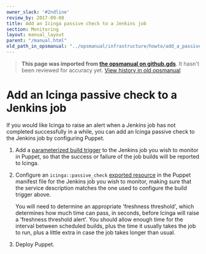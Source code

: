 ```yaml
---
owner_slack: '#2ndline'
review_by: 2017-09-08
title: Add an Icinga passive check to a Jenkins job
section: Monitoring
layout: manual_layout
parent: "/manual.html"
old_path_in_opsmanual: "../opsmanual/infrastructure/howto/add_a_passive_check_to_jenkins.md"
---
```




> **This page was imported from [the opsmanual on github.gds](https://github.gds/gds/opsmanual)**.
It hasn't been reviewed for accuracy yet.
[View history in old opsmanual](https://github.gds/gds/opsmanual/tree/master/infrastructure/howto/add_a_passive_check_to_jenkins.md)


# Add an Icinga passive check to a Jenkins job

If you would like Icinga to raise an alert when a Jenkins job has not completed
successfully in a while, you can add an Icinga passive check to the Jenkins
job by configuring Puppet.

1. Add a [parameterized build trigger][] to the Jenkins job you wish to monitor
   in Puppet, so that the success or failure of the job builds will be reported
   to Icinga.

1. Configure an ``icinga::passive_check`` [exported resource][] in the Puppet
   manifest file for the Jenkins job you wish to monitor, making sure that the
   service description matches the one used to configure the build trigger
   above.

   You will need to determine an appropriate 'freshness threshold', which
   determines how much time can pass, in seconds, before Icinga will raise a
   'freshness threshold alert'.  You should allow enough time for the interval
   between scheduled builds, plus the time it usually takes the job to run,
   plus a little extra in case the job takes longer than usual.

1. Deploy Puppet.

[parameterized build trigger]: https://github.com/alphagov/govuk-puppet/blob/ddf7d9f0a921638a0fd3e9b69121e766722ddacf/modules/govuk_jenkins/templates/jobs/production/copy_data_to_staging.yaml.erb#L59-L69
[exported resource]: https://github.com/alphagov/govuk-puppet/blob/bb67dbf6a87e43588a2def759a114b5c142ba293/modules/govuk_jenkins/manifests/job/production/copy_data_to_staging.pp#L20-L29
